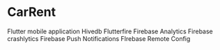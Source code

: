 # CarRent
Flutter mobile application
Hivedb
Flutterfire
Firebase Analytics
Firebase crashlytics
Firebase Push Notifications
FIrebase Remote Config

